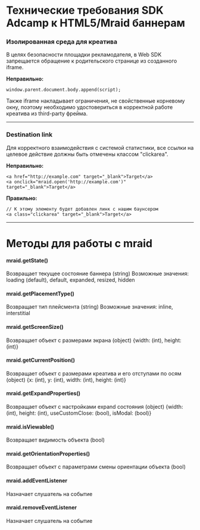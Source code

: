 # Технические требования SDK Adcamp к HTML5/Mraid баннерам

### Изолированная среда для креатива
В целях безопасности площадки рекламодателя, в Web SDK запрещается обращение к родительского странице из созданного iframe.

**Неправильно:**
```
window.parent.document.body.append(script);
```

Также iframe накладывает ограничения, не свойственные корневому окну, поэтому необходимо удостовериться в корректной работе креатива из third-party фрейма.
* * *

### Destination link
Для корректного взаимодействия с системой статистики, все ссылки на целевое действие должны быть отмечены классом "clickarea".

**Неправильно:**
```
<a href="http://example.com" target="_blank">Target</a>
<a onclick="mraid.open('http://example.com')" target="_blank">Target</a>
```
**Правильно:**
```
// К этому элементу будет добавлен линк с нашим баунсером
<a class="clickarea" target="_blank">Target</a>
```
* * *


# Методы для работы с mraid
#### mraid.getState()
Возвращает текущее состояние баннера (string)
Возможные значения: loading (default), default, expanded, resized, hidden

#### mraid.getPlacementType()
Возвращает тип плейсмента (string)
Возможные значения: inline, interstitial

#### mraid.getScreenSize()
Возвращает объект с размерами экрана (object)
{width: (int), height: (int)}

#### mraid.getCurrentPosition()
Возвращает объект с размерами креатива и его отступами по осям (object)
{x: (int), y: (int), width: (int), height: (int)}

#### mraid.getExpandProperties()
Возвращает объект с настройками expand состояния (object)
{width: (int), height: (int), useCustomClose: (bool), isModal: (bool)}

#### mraid.isViewable()
Возвращает видимость объекта (bool)

#### mraid.getOrientationProperties()
Возвращает объект с параметрами смены ориентации объекта (bool)


#### mraid.addEventListener
Назначает слушатель на событие

#### mraid.removeEventListener
Назначает слушатель на событие
